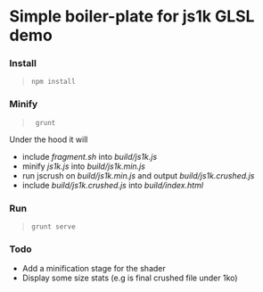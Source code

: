 # Simple boiler-plate for js1k GLSL demo

### Install

> ```npm install```

### Minify

> ``` grunt```

Under the hood it will
- include *fragment.sh* into *build/js1k.js*
- minify *js1k.js* into *build/js1k.min.js*
- run jscrush on *build/js1k.min.js* and output *build/js1k.crushed.js*
- include *build/js1k.crushed.js* into *build/index.html*

### Run

> ```grunt serve```

### Todo

- Add a minification stage for the shader
- Display some size stats (e.g is final crushed file under 1ko)
